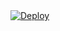 <a href="https://heroku.com/deploy?template=https://github.com/PayForBotZ/Shazam-Telegram-Bot">
  <img src="https://www.herokucdn.com/deploy/button.svg" alt="Deploy">
</a>
